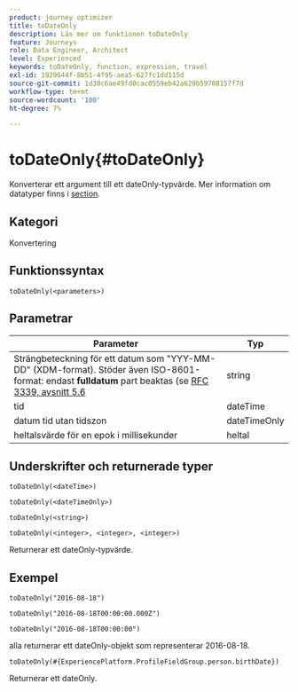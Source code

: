 ```yaml
---
product: journey optimizer
title: toDateOnly
description: Läs mer om funktionen toDateOnly
feature: Journeys
role: Data Engineer, Architect
level: Experienced
keywords: toDateOnly, function, expression, travel
exl-id: 1929644f-8b51-4f95-aea5-627fc1dd115d
source-git-commit: 1d30c6ae49fd0cac0559eb42a629b59708157f7d
workflow-type: tm+mt
source-wordcount: '100'
ht-degree: 7%

---
```


# toDateOnly{#toDateOnly}

Konverterar ett argument till ett dateOnly-typvärde. Mer information om datatyper finns i [section](../expression/data-types.md).

## Kategori

Konvertering

## Funktionssyntax

`toDateOnly(<parameters>)`

## Parametrar

| Parameter | Typ |
|-----------|------------------|
| Strängbeteckning för ett datum som &quot;YYY-MM-DD&quot; (XDM-format). Stöder även ISO-8601-format: endast **fulldatum** part beaktas (se [RFC 3339, avsnitt 5.6](https://www.rfc-editor.org/rfc/rfc3339#section-5.6) | string |
| tid | dateTime |
| datum tid utan tidszon | dateTimeOnly |
| heltalsvärde för en epok i millisekunder | heltal |

## Underskrifter och returnerade typer

`toDateOnly(<dateTime>)`

`toDateOnly(<dateTimeOnly>)`

`toDateOnly(<string>)`

`toDateOnly(<integer>, <integer>, <integer>)`

Returnerar ett dateOnly-typvärde.

## Exempel

`toDateOnly("2016-08-18")`

`toDateOnly("2016-08-18T00:00:00.000Z")`

`toDateOnly("2016-08-18T00:00:00")`

alla returnerar ett dateOnly-objekt som representerar 2016-08-18.

`toDateOnly(#{ExperiencePlatform.ProfileFieldGroup.person.birthDate})`

Returnerar ett dateOnly.
